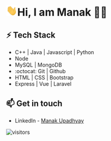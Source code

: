 
# <img src="https://raw.githubusercontent.com/ABSphreak/ABSphreak/master/gifs/Hi.gif" width="30px">Hi, I am Manak 👨‍💻

## ⚡ Tech Stack

*  C++ | Java | Javascript | Python
*  Node
*  MySQL | MongoDB
* :octocat: Git | Github
*  HTML | CSS | Bootstrap
* Express | Vue | Laravel

## 📫 Get in touch
- LinkedIn - [Manak Upadhyay](https://in.linkedin.com/in/manak-upadhyay)

![visitors](https://visitor-badge.glitch.me/badge?page_id=manakupadhyay/manakupadhyay)
